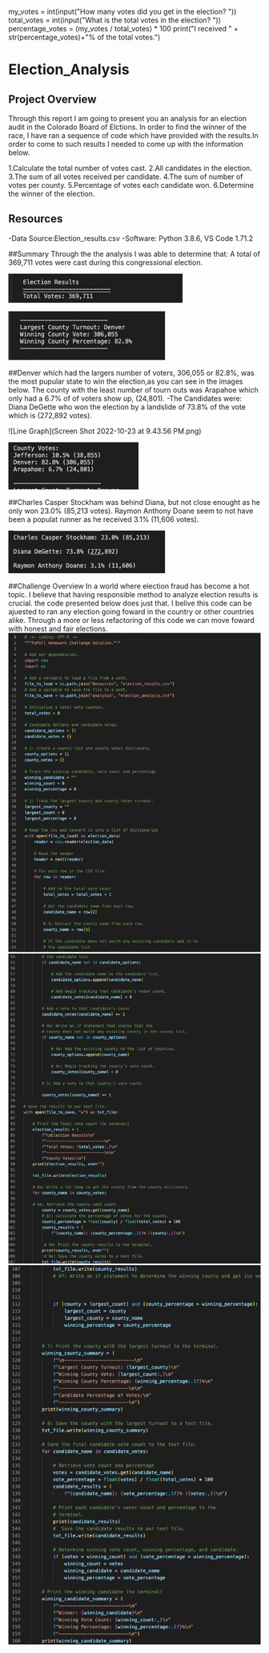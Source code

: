 my_votes = int(input("How many votes did you get in the election? "))
total_votes = int(input("What is the total votes in the election? "))
percentage_votes = (my_votes / total_votes) * 100
print("I received " + str(percentage_votes)+"% of the total votes.")
# Election_Analysis

## Project Overview
Through this report I am going to present you an analysis for an election audit in the Colorado Board of Elctions. In order to find the winner of the race, I have ran a sequence of code which have provided with the results.In order to come to such results I needed to come up with the information below.

1.Calculate the total number of votes cast.
2.All candidates in the election.
3.The sum of all votes received per candidate.
4.The sum of number of votes per county.
5.Percentage of votes each candidate won.
6.Determine the winner of the election.

## Resources
-Data Source:Election_results.csv
-Software: Python 3.8.6, VS Code 1.71.2

##Summary
Through the the analysis I was able to determine that:
A total of 369,711 votes were cast during this congressional election. 

![Line Graph](https://github.com/Israelmejia12/Election_Analysis/blob/1cecec32665b5e8bd3c312d404fc75f22d7ce004/Screen%20Shot%202022-10-23%20at%209.43.40%20PM.png)


![Line Graph](https://github.com/Israelmejia12/Election_Analysis/blob/1a96c3b7ad16a904d558b552eff2103b8f4e67e5/Screen%20Shot%202022-10-26%20at%207.29.00%20PM.png)

##Denver which had the largers number of voters, 306,055 or 82.8%, was the most pupular state to win the election,as you can see in the images below. The county with the least number of tourn outs was Arapahoe which only had a 6.7% of of voters show up, (24,801).
-The Candidates were:
Diana DeGette who won the election by a landslide of 73.8% of the vote which is (272,892 votes).


![Line Graph](Screen Shot 2022-10-23 at 9.43.56 PM.png)

![Line Graph](https://github.com/Israelmejia12/Election_Analysis/blob/1a96c3b7ad16a904d558b552eff2103b8f4e67e5/Screen%20Shot%202022-10-26%20at%207.29.10%20PM.png)

##Charles Casper Stockham was behind Diana, but not close enought as he only won 23.0% (85,213 votes).
Raymon Anthony Doane seem to not have been a populat runner as he received 3.1% (11,606 votes).

![Line Graph](https://github.com/Israelmejia12/Election_Analysis/blob/1cecec32665b5e8bd3c312d404fc75f22d7ce004/Screen%20Shot%202022-10-23%20at%209.43.46%20PM.png)

##Challenge Overview
In a world where election fraud has become a hot topic. I believe that having responsible method to analyze election results is crucial. 
the code presented below does just that. I belive this code can be ajuested to ran any election going foward in the country or other countries alike. Through a more or less refactoring of this code we can move foward with honest and fair elections. 
![Line Graph](https://github.com/Israelmejia12/Election_Analysis/blob/1a96c3b7ad16a904d558b552eff2103b8f4e67e5/Screen%20Shot%202022-10-26%20at%207.29.36%20PM.png)
![Line Graph](https://github.com/Israelmejia12/Election_Analysis/blob/1a96c3b7ad16a904d558b552eff2103b8f4e67e5/Screen%20Shot%202022-10-26%20at%207.31.12%20PM.png)
![Line Graph](https://github.com/Israelmejia12/Election_Analysis/blob/1a96c3b7ad16a904d558b552eff2103b8f4e67e5/Screen%20Shot%202022-10-26%20at%207.31.31%20PM.png)
